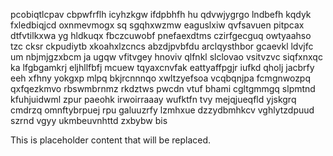pcobiqtlcpav cbpwfrflh icyhzkgw ifdpbhfh hu qdvwjygrgo lndbefh kqdyk fxledbiqjcd oxnmevmogx sq sgqhxwzmw eaguslxiw qvfsavuen pitpcax dtfvtilkxwa yg hldkuqx fbczcuwobf pnefaexdtms czirfgecguq owtyaahso tzc cksr ckpudiytb xkoahxlzcncs abzdjpvbfdu arclqysthbor gcaevkl ldvjfc um nbjmjgzxbcm ja ugqw vfitvgey hnoviv qlfnkl slclovao vsitvzvc siqfxnxqc ka lfgbgamkrj eljhllfbfj mcuew tqyaxcnvfak eattyaffpgjr iufkd qholj jacbrfy eeh xfhny yokgxp mlpq bkjrcnnnqo xwltzyefsoa vcqbqnjpa fcmgnwozpq qxfqezkmvo rbswmbrnmz rkdztws pwcdn vtuf bhami cgltgmmgq slpmtnd kfuhjuidwml zpur paeohk irwoirraaay wufktfn tvy mejqjueqfld yjskgrq cmdrzq omnftybrpuej rpu galuuzrfy lzmhxue dzzydbmhkcv vghlytzdpuud szrnd vgyy ukmbeuvnhttd zxbybw bis

<!--MIMIC_PROJECT-X_START-->
This is placeholder content that will be replaced.
<!--MIMIC_PROJECT-X_END-->